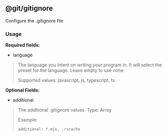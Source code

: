 ## @git/gitignore

Configure the .gitignore file

### Usage

**Required fields:**

- language
> The language you intent on writing your program in. It will select the preset for the language. Leave empty to use none
>
> Supported values: javascript, js, typescript, ts

**Optional Fields:**

- additional
> The additional .gitignore values. Type: Array
>
> Example:
> ```
> additional: *.mjs, .rscache
>```